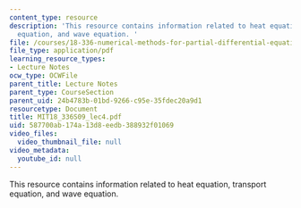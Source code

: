```yaml
---
content_type: resource
description: 'This resource contains information related to heat equation, transport
  equation, and wave equation. '
file: /courses/18-336-numerical-methods-for-partial-differential-equations-spring-2009/587700ab174a13d8eedb388932f01069_MIT18_336S09_lec4.pdf
file_type: application/pdf
learning_resource_types:
- Lecture Notes
ocw_type: OCWFile
parent_title: Lecture Notes
parent_type: CourseSection
parent_uid: 24b4783b-01bd-9266-c95e-35fdec20a9d1
resourcetype: Document
title: MIT18_336S09_lec4.pdf
uid: 587700ab-174a-13d8-eedb-388932f01069
video_files:
  video_thumbnail_file: null
video_metadata:
  youtube_id: null
---
```

This resource contains information related to heat equation, transport equation, and wave equation. 

